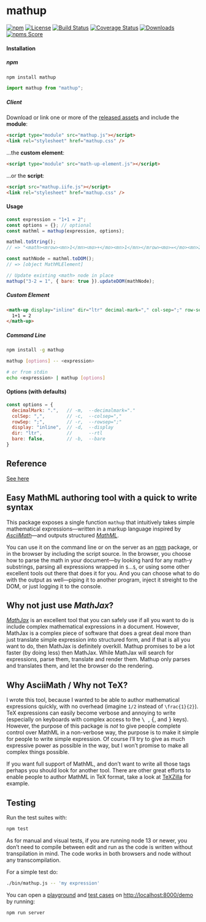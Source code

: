 # mathup

[![npm](https://img.shields.io/npm/v/mathup.svg)](https://www.npmjs.com/package/mathup)
[![License](https://img.shields.io/npm/l/mathup)](LICENSE)
[![Build Status](https://github.com/runarberg/mathup/actions/workflows/ci.yml/badge.svg?branch=main)](https://github.com/runarberg/mathup/actions/workflows/ci.yml?query=branch%3Amain)
[![Coverage Status](https://coveralls.io/repos/github/runarberg/mathup/badge.svg)](https://coveralls.io/github/runarberg/mathup)
[![Downloads](https://img.shields.io/npm/dm/mathup)](https://npm-stat.com/charts.html?package=mathup)  
[![npms Score](https://badges.npms.io/mathup.svg)](https://api.npms.io/v2/package/mathup)

#### Installation

##### npm

```bash
npm install mathup
```

```js
import mathup from "mathup";
```

##### Client

Download or link one or more of the [released assets](https://www.jsdelivr.com/package/npm/mathup?tab=files&path=dist)
and include the **module**:

```html
<script type="module" src="mathup.js"></script>
<link rel="stylesheet" href="mathup.css" />
```

…the **custom element**:

```html
<script type="module" src="math-up-element.js"></script>
```

…or the **script**:

```html
<script src="mathup.iife.js"></script>
<link rel="stylesheet" href="mathup.css" />
```

#### Usage

```js
const expression = "1+1 = 2";
const options = {}; // optional
const mathml = mathup(expression, options);

mathml.toString();
// => "<math><mrow><mn>1</mn><mo>+</mo><mn>1</mn></mrow><mo>=</mo><mn>2</mn></math>"

const mathNode = mathml.toDOM();
// => [object MathMLElement]

// Update existing <math> node in place
mathup("3-2 = 1", { bare: true }).updateDOM(mathNode);
```

##### Custom Element

```html
<math-up display="inline" dir="ltr" decimal-mark="," col-sep=";" row-sep=";;">
  1+1 = 2
</math-up>
```

##### Command Line

```bash
npm install -g mathup

mathup [options] -- <expression>

# or from stdin
echo <expression> | mathup [options]
```

#### Options (with defaults)

<!-- prettier-ignore -->
```js
const options = {
  decimalMark: ".",   // -m,  --decimalmark="."
  colSep: ",",        // -c,  --colsep=","
  rowSep: ";",        // -r,  --rowsep=";"
  display: "inline",  // -d,  --display
  dir: "ltr",         //      --rtl
  bare: false,        // -b,  --bare
}
```

## Reference

[See here](http://runarberg.github.io/mathup/#reference)

## Easy MathML authoring tool with a quick to write syntax

This package exposes a single function `mathup` that intuitively takes
simple mathematical expressions—written in a markup language inspired
by [_AsciiMath_](http://asciimath.org/)—and outputs structured
[_MathML_](http://www.w3.org/Math/).

You can use it on the command line or on the server as an
[npm](https://npmjs.com) package, or in the browser by including the
script source. In the browser, you choose how to parse the math in
your document—by looking hard for any math-y substrings, parsing all
expressions wrapped in `$`…`$`, or using some other excellent tools out
there that does it for you. And you can choose what to do with the
output as well—piping it to another program, inject it streight to the
DOM, or just logging it to the console.

## Why not just use _MathJax_?

[_MathJax_](http://www.mathjax.org/) is an excellent tool that you can
safely use if all you want to do is include complex mathematical
expressions in a document. However, MathJax is a complex piece of
software that does a great deal more than just translate simple
expression into structured form, and if that is all you want to do,
then MathJax is definitely overkill. Mathup promises to be a lot
faster (by doing less) then MathJax. While MathJax will search for
expressions, parse them, translate and render them. Mathup only parses
and translates them, and let the browser do the rendering.

## Why AsciiMath / Why not TeΧ?

I wrote this tool, because I wanted to be able to author mathematical
expressions quickly, with no overhead (imagine `1/2` instead of
`\frac{1}{2}`). TeΧ expressions can easily become verbose and annoying
to write (especially on keyboards with complex access to the
<kbd> \ </kbd>, <kbd>{</kbd>, and <kbd>}</kbd> keys). However, the
purpose of this package is _not_ to give people complete control over
MathML in a non-verbose way, the purpose is to make it simple for
people to write simple expression. Of course I’ll try to give as much
expressive power as possible in the way, but I won’t promise to make
all complex things possible.

If you want full support of MathML, and don’t want to write all those
tags perhaps you should look for another tool. There are other great
efforts to enable people to author MathML in TeX format, take a look
at [TeXZilla](https://github.com/fred-wang/TeXZilla) for example.

## Testing

Run the test suites with:

```bash
npm test
```

As for manual and visual tests, if you are running node 13 or newer,
you don’t need to compile between edit and run as the code is written
without transpilation in mind. The code works in both browsers and
node without any transcompilation.

For a simple test do:

```bash
./bin/mathup.js -- 'my expression'
```

You can open a
[playground](http://localhost:8000/demo/playground.html) and [test
cases](http://localhost:8000/demo/test-cases.html) on
<http://localhost:8000/demo> by running:

```bash
npm run server
```
